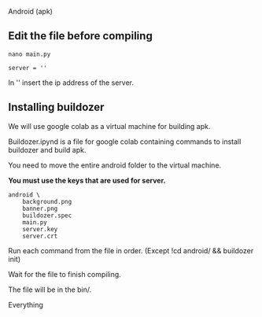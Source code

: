 Android (apk)

## Edit the file before compiling

```
nano main.py

server = ''
```
In '' insert the ip address of the server.

## Installing buildozer

We will use google colab as a virtual machine for building apk.

Buildozer.ipynd is a file for google colab containing commands to install buildozer and build apk.

You need to move the entire android folder to the virtual machine.

__You must use the keys that are used for server.__

```
android \
    background.png
    banner.png
    buildozer.spec
    main.py
    server.key
    server.crt
```

Run each command from the file in order. (Except !cd android/ && buildozer init)

Wait for the file to finish compiling.

The file will be in the bin/.

Everything